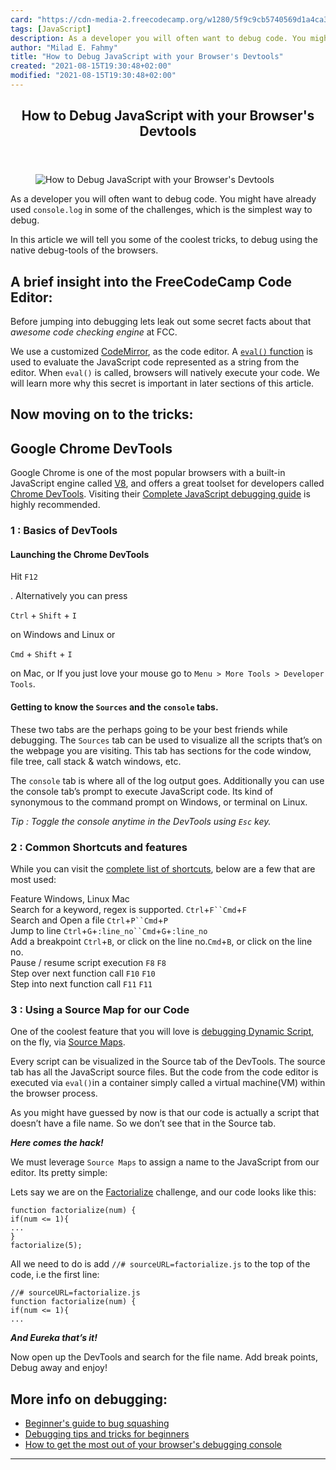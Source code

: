 ```yaml
---
card: "https://cdn-media-2.freecodecamp.org/w1280/5f9c9cb5740569d1a4ca33be.jpg"
tags: [JavaScript]
description: As a developer you will often want to debug code. You might h
author: "Milad E. Fahmy"
title: "How to Debug JavaScript with your Browser's Devtools"
created: "2021-08-15T19:30:48+02:00"
modified: "2021-08-15T19:30:48+02:00"
---
```

<div class="site-wrapper">
<main id="site-main" class="site-main outer">
<div class="inner">
<article class="post-full post tag-javascript tag-debugging tag-browsers tag-toothbrush ">
<header class="post-full-header">
<h1 class="post-full-title">How to Debug JavaScript with your Browser's Devtools</h1>
</header>
<figure class="post-full-image">
<picture>
<source media="(max-width: 700px)" sizes="1px" srcset="data:image/gif;base64,R0lGODlhAQABAIAAAAAAAP///yH5BAEAAAAALAAAAAABAAEAAAIBRAA7 1w">
<source media="(min-width: 701px)" sizes="(max-width: 800px) 400px,
(max-width: 1170px) 700px,
1400px" srcset="https://cdn-media-2.freecodecamp.org/w1280/5f9c9cb5740569d1a4ca33be.jpg 300w,
https://cdn-media-2.freecodecamp.org/w1280/5f9c9cb5740569d1a4ca33be.jpg 600w,
https://cdn-media-2.freecodecamp.org/w1280/5f9c9cb5740569d1a4ca33be.jpg 1000w,
https://cdn-media-2.freecodecamp.org/w1280/5f9c9cb5740569d1a4ca33be.jpg 2000w">
<img onerror="this.style.display='none'" src="https://cdn-media-2.freecodecamp.org/w1280/5f9c9cb5740569d1a4ca33be.jpg" alt="How to Debug JavaScript with your Browser's Devtools">
</picture>
</figure>
<section class="post-full-content">
<div class="post-content medium-migrated-article">
<p>As a developer you will often want to debug code. You might have already used <code>console.log</code> in some of the challenges, which is the simplest way to debug.</p>
<p>In this article we will tell you some of the coolest tricks, to debug using the native debug-tools of the browsers.</p>
<h2 id="a-brief-insight-into-the-freecodecamp-code-editor-"><strong>A brief insight into the FreeCodeCamp Code Editor:</strong></h2>
<p>Before jumping into debugging lets leak out some secret facts about that <em>awesome code checking engine</em> at FCC.</p>
<p>We use a customized <a href="http://codemirror.net/mode/javascript/index.html" rel="nofollow">CodeMirror</a>, as the code editor. A <a href="https://developer.mozilla.org/en-US/docs/Web/JavaScript/Reference/Global_Objects/eval" rel="nofollow"><code>eval()</code> function</a> is used to evaluate the JavaScript code represented as a string from the editor. When <code>eval()</code> is called, browsers will natively execute your code. We will learn more why this secret is important in later sections of this article.</p>
<h2 id="now-moving-on-to-the-tricks-"><strong>Now moving on to the tricks:</strong></h2>
<h2 id="google-chrome-devtools"><strong>Google Chrome DevTools</strong></h2>
<p>Google Chrome is one of the most popular browsers with a built-in JavaScript engine called <a href="https://developers.google.com/v8/" rel="nofollow">V8</a>, and offers a great toolset for developers called <a href="https://developer.chrome.com/devtools" rel="nofollow">Chrome DevTools</a>. Visiting their <a href="https://developer.chrome.com/devtools/docs/javascript-debugging" rel="nofollow">Complete JavaScript debugging guide</a> is highly recommended.</p>
<h3 id="1-basics-of-devtools"><strong>1 : Basics of DevTools</strong></h3>
<h4 id="launching-the-chrome-devtools"><strong>Launching the Chrome DevTools</strong></h4>
<p>Hit <code>F12</code></p>
<p>. Alternatively you can press</p>
<p><code>Ctrl</code> + <code>Shift</code> + <code>I</code></p>
<p>on Windows and Linux or</p>
<p><code>Cmd</code> + <code>Shift</code> + <code>I</code></p>
<p>on Mac, or If you just love your mouse go to <code>Menu &gt; More Tools &gt; Developer Tools</code>.</p>
<h4 id="getting-to-know-the-sources-and-the-console-tabs-"><strong>Getting to know the <code>Sources</code> and the <code>console</code> tabs.</strong></h4>
<p>These two tabs are the perhaps going to be your best friends while debugging. The <code>Sources</code> tab can be used to visualize all the scripts that’s on the webpage you are visiting. This tab has sections for the code window, file tree, call stack &amp; watch windows, etc.</p>
<p>The <code>console</code> tab is where all of the log output goes. Additionally you can use the console tab’s prompt to execute JavaScript code. Its kind of synonymous to the command prompt on Windows, or terminal on Linux.</p>
<p><em>Tip : Toggle the console anytime in the DevTools using <code>Esc</code> key.</em></p>
<h3 id="2-common-shortcuts-and-features"><strong>2 : Common Shortcuts and features</strong></h3>
<p>While you can visit the <a href="https://developers.google.com/web/tools/chrome-devtools/iterate/inspect-styles/shortcuts" rel="nofollow">complete list of shortcuts</a>, below are a few that are most used:</p>
<p>Feature Windows, Linux Mac<br>Search for a keyword, regex is supported. <code>Ctrl</code>+<code>F``Cmd</code>+<code>F</code><br>Search and Open a file <code>Ctrl</code>+<code>P``Cmd</code>+<code>P</code><br>Jump to line <code>Ctrl</code>+<code>G</code>+<code>:line_no``Cmd</code>+<code>G</code>+<code>:line_no</code><br>Add a breakpoint <code>Ctrl</code>+<code>B</code>, or click on the line no.<code>Cmd</code>+<code>B</code>, or click on the line no.<br>Pause / resume script execution <code>F8</code> <code>F8</code><br>Step over next function call <code>F10</code> <code>F10</code><br>Step into next function call <code>F11</code> <code>F11</code></p>
<h3 id="3-using-a-source-map-for-our-code"><strong>3 : Using a Source Map for our Code</strong></h3>
<p>One of the coolest feature that you will love is <a href="https://developer.chrome.com/devtools/docs/javascript-debugging#breakpoints-dynamic-javascript" rel="nofollow">debugging Dynamic Script</a>, on the fly, via <a href="https://developer.chrome.com/devtools/docs/javascript-debugging#source-maps" rel="nofollow">Source Maps</a>.</p>
<p>Every script can be visualized in the Source tab of the DevTools. The source tab has all the JavaScript source files. But the code from the code editor is executed via <code>eval()</code>in a container simply called a virtual machine(VM) within the browser process.</p>
<p>As you might have guessed by now is that our code is actually a script that doesn’t have a file name. So we don’t see that in the Source tab.</p>
<p><strong><strong><em>Here comes the hack!</em></strong></strong></p>
<p>We must leverage <code>Source Maps</code> to assign a name to the JavaScript from our editor. Its pretty simple:</p>
<p>Lets say we are on the <a href="https://www.freecodecamp.com/challenges/factorialize-a-number" rel="nofollow">Factorialize</a> challenge, and our code looks like this:</p><pre><code class="language-text">function factorialize(num) {
if(num &lt;= 1){
...
}
factorialize(5);</code></pre>
<p>All we need to do is add <code>//# sourceURL=factorialize.js</code> to the top of the code, i.e the first line:</p><pre><code class="language-text">//# sourceURL=factorialize.js
function factorialize(num) {
if(num &lt;= 1){
...</code></pre>
<p><strong><strong><em>And Eureka that’s it!</em></strong></strong></p>
<p>Now open up the DevTools and search for the file name. Add break points, Debug away and enjoy!</p>
<h2 id="more-info-on-debugging-">More info on debugging:</h2>
<ul>
<li><a href="/news/the-beginner-bug-squashing-guide/">Beginner's guide to bug squashing</a></li>
<li><a href="/news/debugging-javascript-for-beginners-5d4ac15dd1cd/">Debugging tips and tricks for beginners</a></li>
<li><a href="/news/how-to-go-beyond-console-log-and-get-the-most-out-of-your-browsers-debugging-console-e185256a1115/">How to get the most out of your browser's debugging console</a></li>
</ul>
</div>
<hr>
</section>
</article>
</div>
</main>
</div>
<!-- Google Tag Manager (noscript) -->
<!-- End Google Tag Manager (noscript) -->
